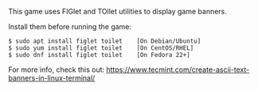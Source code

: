 This game uses FIGlet and TOllet utilities to display game banners.

Install them before running the game:
```shell
$ sudo apt install figlet toilet    [On Debian/Ubuntu]
$ sudo yum install figlet toilet    [On CentOS/RHEL]
$ sudo dnf install figlet toilet    [On Fedora 22+]
```
For more info, check this out:
https://www.tecmint.com/create-ascii-text-banners-in-linux-terminal/